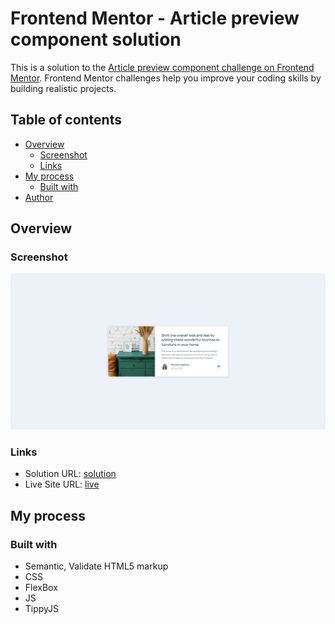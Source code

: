 # Frontend Mentor - Article preview component solution

This is a solution to the [Article preview component challenge on Frontend Mentor](https://www.frontendmentor.io/challenges/article-preview-component-dYBN_pYFT). Frontend Mentor challenges help you improve your coding skills by building realistic projects.

## Table of contents

- [Overview](#overview)
  - [Screenshot](#screenshot)
  - [Links](#links)
- [My process](#my-process)
  - [Built with](#built-with)
- [Author](#author)

## Overview

### Screenshot

![](./screenshot.png)

### Links

- Solution URL: [solution](https://www.frontendmentor.io/challenges/article-preview-component-dYBN_pYFT/hub)
- Live Site URL: [live](https://lackevil.github.io/Article-preview-component/)

## My process

### Built with

- Semantic, Validate HTML5 markup
- CSS
- FlexBox
- JS
- TippyJS
